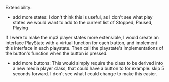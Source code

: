 Extensibility:
- add more states: I don't think this is useful, as I don't see what play states we would want to add to the current list of Stopped, Paused, Playing

If I were to make the mp3 player states more extensible, I would create an interface PlayState with a virtual function for each button, and implement this interface in each playstate. Then call the playstate's implementations of the button's function when the button is pressed.

- add more buttons: This would simply require the class to be derived into a new media player class, that could have a button to for example: skip 5 seconds forward. I don't see what I could change to make this easier.